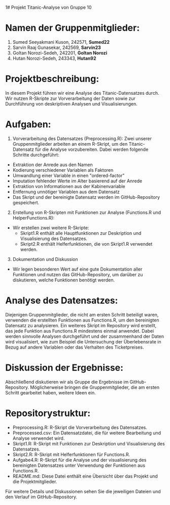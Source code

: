 1# Projekt Titanic-Analyse von Gruppe 10

# Namen der Gruppenmitglieder:
1. Sumed Seeyakmani Kuson, 242571, **Sumed22**
2. Sarvin Raaj Gunasekar, 242569, **Sarvin23**
3. Goltan Norozi-Sedeh, 242201, **Goltan Norozi**
4. Hutan Norozi-Sedeh, 243343, **Hutan92**

# Projektbeschreibung:
In diesem Projekt führen wir eine Analyse des Titanic-Datensatzes durch. Wir nutzen R-Skripte zur Vorverarbeitung der Daten sowie zur Durchführung von deskriptiven Analysen und Visualisierungen.

# Aufgaben:
1. Vorverarbeitung des Datensatzes (Preprocessing.R):
Zwei unserer Gruppenmitglieder arbeiten an einem R-Skript, um den Titanic-Datensatz für die Analyse vorzubereiten. Dabei werden folgende Schritte durchgeführt:

* Extraktion der Anrede aus den Namen
* Kodierung verschiedener Variablen als Faktoren
* Umwandlung einer Variable in einen "ordered-factor"
* Imputation fehlender Werte im Alter basierend auf der Anrede
* Extraktion von Informationen aus der Kabinenvariable
* Entfernung unnötiger Variablen aus dem Datensatz
* Das Skript und der bereinigte Datensatz werden im GitHub-Repository gespeichert.

2. Erstellung von R-Skripten mit Funktionen zur Analyse (Functions.R und HelperFunctions.R):
 * Wir erstellen zwei weitere R-Skripte:
    * Skript1.R enthält alle Hauptfunktionen zur Deskription und Visualisierung des Datensatzes.
    * Skript2.R enthält Helferfunktionen, die von Skript1.R verwendet werden.
3. Dokumentation und Diskussion 
* Wir legen besonderen Wert auf eine gute Dokumentation aller Funktionen und nutzen das GitHub-Repository, um darüber zu diskutieren, welche Funktionen benötigt werden.

# Analyse des Datensatzes:
Diejenigen Gruppenmitglieder, die nicht am ersten Schritt beteiligt waren, verwenden die erstellten Funktionen aus Functions.R, um den bereinigten Datensatz zu analysieren.  Ein weiteres Skript im Repository wird erstellt, das jede Funktion aus Functions.R mindestens einmal anwendet. Dabei werden sinnvolle Analysen durchgeführt und der zusammenhand der Daten wird visualisiert, wie zum Beispiel die Untersuchung der Überlebensrate in Bezug auf andere Variablen oder das Verhalten des Ticketpreises.

# Diskussion der Ergebnisse:
Abschließend diskutieren wir als Gruppe die Ergebnisse im GitHub-Repository. Möglicherweise bringen die Gruppenmitglieder, die am ersten Schritt gearbeitet haben, weitere Ideen ein.

# Repositorystruktur:
* Preprocessing.R: R-Skript die Vorverarbeitung des Datensatzes.
* Preprocessed.csv: Ein Datensatzdatei, die für weitere Bearbeitung und Analyse verwendet wird.
* Skript1.R: R-Skript mit Funktionen zur Deskription und Visualisierung des Datensatzes.
* Skript2.R: R-Skript mit Helferfunktionen für Functions.R.
* Aufgabe4.R: R-Skript für die Analyse und der visualisierung des bereinigten Datensatzes unter Verwendung der Funktionen aus Functions.R.
* README.md: Diese Datei enthält eine Übersicht über das Projekt und die Projektmitglieder.

Für weitere Details und Diskussionen sehen Sie die jeweiligen Dateien und den Verlauf im GitHub-Repository.
